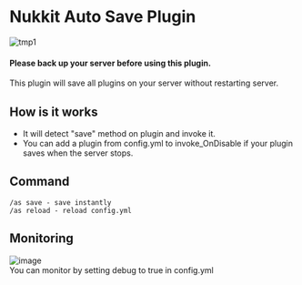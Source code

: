 # Nukkit Auto Save Plugin
![tmp1](https://user-images.githubusercontent.com/29895665/107823902-24dd7980-6db3-11eb-8c58-a78248b023a4.png)  
#### Please back up your server before using this plugin.
This plugin will save all plugins on your server without restarting server.  

## How is it works
- It will detect "save" method on plugin and invoke it.    
- You can add a plugin from config.yml to invoke_OnDisable if your plugin saves when the server stops.

## Command
```
/as save - save instantly
/as reload - reload config.yml
```

## Monitoring
![image](https://user-images.githubusercontent.com/29895665/107825303-6f5ff580-6db5-11eb-901c-b840db24776d.png)  
You can monitor by setting debug to true in config.yml 

 
